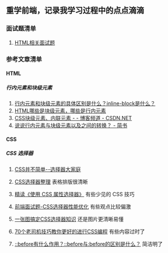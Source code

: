 ## 重学前端，记录我学习过程中的点点滴滴

### 面试题清单

1. [HTML相关面试题](<https://github.com/tjx666/FE-Getting-Started/blob/master/HTML/README.md>)

### 参考文章清单

#### HTML

##### 行内元素和块级元素

1. [行内元素和块级元素的具体区别是什么？inline-block是什么？](https://www.cnblogs.com/iceflorence/p/6626187.html)
2. [HTML哪些是块级元素，哪些是行内元素](https://www.cnblogs.com/yxm440/p/7667539.html)
3. [CSS块级元素、内联元素 - - 博客频道 - CSDN.NET](https://link.jianshu.com/?t=http://blog.csdn.net/sunlovefly2012/article/details/16859659)
4. [说说行内元素与块级元素以及之间的转换？ - 简书](https://www.jianshu.com/p/274614a078f3)

#### CSS

##### CSS 选择器

1. [CSS并不简单--选择器大家庭](<https://juejin.im/post/59a61c11f265da248d0ce1e5>)

2. [CSS选择器整理](<https://segmentfault.com/a/1190000007815822>) 表格排版很清晰

3. [精读《使用 CSS 属性选择器》](<https://juejin.im/post/5bfb411a6fb9a049f153df56>) 有些少见的 CSS 技巧

4. [前端面试题-CSS选择器性能优化](<https://segmentfault.com/a/1190000013768970#articleHeader3>) 有些观点比较偏激

5. [一张图搞定CSS选择器知识](<https://www.nuist.today/ejIjWE/>) 还是图片更清晰易懂

6. [70个老司机技巧教你更好的进行CSS编程](<https://juejin.im/entry/5aceccc2f265da23945fdb84>) 有些内容过时了

7. [::before有什么作用？::before与:before的区别是什么？](<http://m.php.cn/article/412795.html>) 简洁明了

   